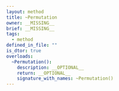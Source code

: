 ```yaml
---
layout: method
title: ~Permutation
owner: __MISSING__
brief: __MISSING__
tags:
  - method
defined_in_file: ""
is_dtor: true
overloads:
  ~Permutation():
    description: __OPTIONAL__
    return: __OPTIONAL__
    signature_with_names: ~Permutation()
---
```

